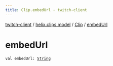 ```yaml
---
title: Clip.embedUrl - twitch-client
---
```


[twitch-client](../../index.html) / [helix.clips.model](../index.html) / [Clip](index.html) / [embedUrl](./embed-url.html)

# embedUrl

`val embedUrl: `[`String`](https://kotlinlang.org/api/latest/jvm/stdlib/kotlin/-string/index.html)